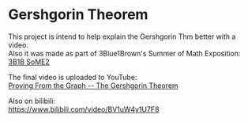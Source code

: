 # Gershgorin Theorem

This project is intend to help explain the Gershgorin Thm better with a video. \
Also it was made as part of 3Blue1Brown's Summer of Math Exposition:  \
[3B1B SoME2](https://summerofmathexposition.substack.com/p/the-summer-of-math-exposition-is?s=r)

The final video is uploaded to YouTube: \
[Proving From the Graph -- The Gershgorin Theorem](https://www.youtube.com/watch?v=rZ9zgssPDmo)

Also on bilibili: \
https://www.bilibili.com/video/BV1uW4y1U7F8
